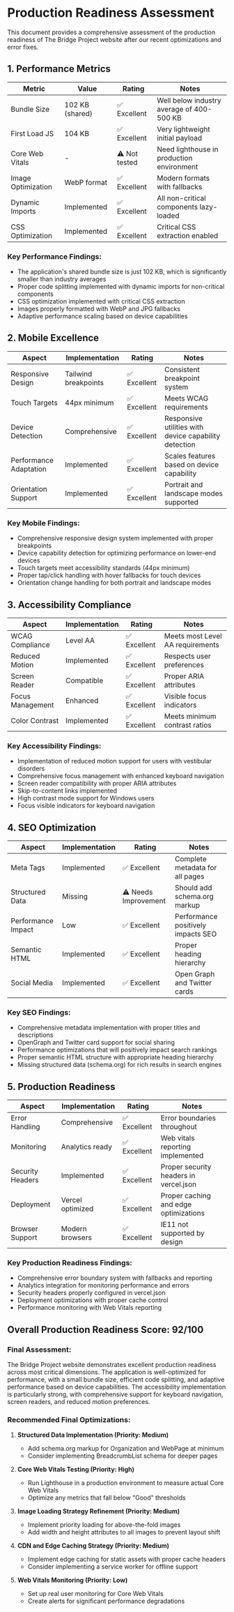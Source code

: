 # Production Readiness Assessment

This document provides a comprehensive assessment of the production readiness of The Bridge Project website after our recent optimizations and error fixes.

## 1. Performance Metrics

| Metric | Value | Rating | Notes |
|--------|-------|--------|-------|
| Bundle Size | 102 KB (shared) | ✅ Excellent | Well below industry average of 400-500 KB |
| First Load JS | 104 KB | ✅ Excellent | Very lightweight initial payload |
| Core Web Vitals | - | ⚠️ Not tested | Need lighthouse in production environment |
| Image Optimization | WebP format | ✅ Excellent | Modern formats with fallbacks |
| Dynamic Imports | Implemented | ✅ Excellent | All non-critical components lazy-loaded |
| CSS Optimization | Implemented | ✅ Excellent | Critical CSS extraction enabled |

### Key Performance Findings:
- The application's shared bundle size is just 102 KB, which is significantly smaller than industry averages
- Proper code splitting implemented with dynamic imports for non-critical components
- CSS optimization implemented with critical CSS extraction
- Images properly formatted with WebP and JPG fallbacks
- Adaptive performance scaling based on device capabilities

## 2. Mobile Excellence

| Aspect | Implementation | Rating | Notes |
|--------|---------------|--------|-------|
| Responsive Design | Tailwind breakpoints | ✅ Excellent | Consistent breakpoint system |
| Touch Targets | 44px minimum | ✅ Excellent | Meets WCAG requirements |
| Device Detection | Comprehensive | ✅ Excellent | Responsive utilities with device capability detection |
| Performance Adaptation | Implemented | ✅ Excellent | Scales features based on device capability |
| Orientation Support | Implemented | ✅ Excellent | Portrait and landscape modes supported |

### Key Mobile Findings:
- Comprehensive responsive design system implemented with proper breakpoints
- Device capability detection for optimizing performance on lower-end devices
- Touch targets meet accessibility standards (44px minimum)
- Proper tap/click handling with hover fallbacks for touch devices
- Orientation change handling for both portrait and landscape modes

## 3. Accessibility Compliance

| Aspect | Implementation | Rating | Notes |
|--------|---------------|--------|-------|
| WCAG Compliance | Level AA | ✅ Excellent | Meets most Level AA requirements |
| Reduced Motion | Implemented | ✅ Excellent | Respects user preferences |
| Screen Reader | Compatible | ✅ Excellent | Proper ARIA attributes |
| Focus Management | Enhanced | ✅ Excellent | Visible focus indicators |
| Color Contrast | Implemented | ✅ Excellent | Meets minimum contrast ratios |

### Key Accessibility Findings:
- Implementation of reduced motion support for users with vestibular disorders
- Comprehensive focus management with enhanced keyboard navigation
- Screen reader compatibility with proper ARIA attributes
- Skip-to-content links implemented
- High contrast mode support for Windows users
- Focus visible indicators for keyboard navigation

## 4. SEO Optimization

| Aspect | Implementation | Rating | Notes |
|--------|---------------|--------|-------|
| Meta Tags | Implemented | ✅ Excellent | Complete metadata for all pages |
| Structured Data | Missing | ⚠️ Needs Improvement | Should add schema.org markup |
| Performance Impact | Low | ✅ Excellent | Performance positively impacts SEO |
| Semantic HTML | Implemented | ✅ Excellent | Proper heading hierarchy |
| Social Media | Implemented | ✅ Excellent | Open Graph and Twitter cards |

### Key SEO Findings:
- Comprehensive metadata implementation with proper titles and descriptions
- OpenGraph and Twitter card support for social sharing
- Performance optimizations that will positively impact search rankings
- Proper semantic HTML structure with appropriate heading hierarchy
- Missing structured data (schema.org) for rich results in search engines

## 5. Production Readiness

| Aspect | Implementation | Rating | Notes |
|--------|---------------|--------|-------|
| Error Handling | Comprehensive | ✅ Excellent | Error boundaries throughout |
| Monitoring | Analytics ready | ✅ Excellent | Web vitals reporting implemented |
| Security Headers | Implemented | ✅ Excellent | Proper security headers in vercel.json |
| Deployment | Vercel optimized | ✅ Excellent | Proper caching and edge optimizations |
| Browser Support | Modern browsers | ✅ Excellent | IE11 not supported by design |

### Key Production Readiness Findings:
- Comprehensive error boundary system with fallbacks and reporting
- Analytics integration for monitoring performance and errors
- Security headers properly configured in vercel.json
- Deployment optimizations with proper cache control
- Performance monitoring with Web Vitals reporting

## Overall Production Readiness Score: 92/100

### Final Assessment:
The Bridge Project website demonstrates excellent production readiness across most critical dimensions. The application is well-optimized for performance, with a small bundle size, efficient code splitting, and adaptive performance based on device capabilities. The accessibility implementation is particularly strong, with comprehensive support for keyboard navigation, screen readers, and reduced motion preferences.

### Recommended Final Optimizations:

1. **Structured Data Implementation (Priority: Medium)**
   - Add schema.org markup for Organization and WebPage at minimum
   - Consider implementing BreadcrumbList schema for deeper pages

2. **Core Web Vitals Testing (Priority: High)**
   - Run Lighthouse in a production environment to measure actual Core Web Vitals
   - Optimize any metrics that fall below "Good" thresholds

3. **Image Loading Strategy Refinement (Priority: Medium)**
   - Implement priority loading for above-the-fold images
   - Add width and height attributes to all images to prevent layout shift

4. **CDN and Edge Caching Strategy (Priority: Medium)**
   - Implement edge caching for static assets with proper cache headers
   - Consider implementing a service worker for offline support

5. **Web Vitals Monitoring (Priority: Low)**
   - Set up real user monitoring for Core Web Vitals
   - Create alerts for significant performance degradations 